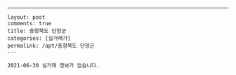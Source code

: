 ---
    layout: post
    comments: true
    title: 충청북도 단양군
    categories: [실거래가]
    permalink: /apt/충청북도 단양군
    ---

    2021-06-30 실거래 정보가 없습니다.

    